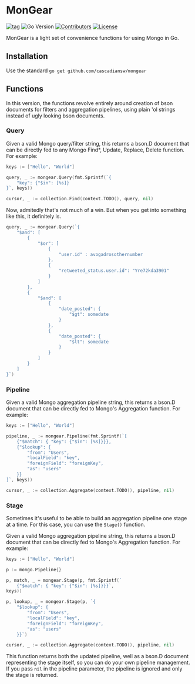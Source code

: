 # MonGear


[![tag](https://img.shields.io/github/tag/cascadiansw/mongear.svg)](https://github.com/samber/lo/releases)
![Go Version](https://img.shields.io/badge/Go-%3E%3D%201.20-%23007d9c)
[![Contributors](https://img.shields.io/github/contributors/cascadiansw/mongear)](https://github.com/samber/lo/graphs/contributors)
[![License](https://img.shields.io/github/license/cascadiansw/mongear)](./LICENSE)

MonGear is a light set of convenience functions for using Mongo
in Go. 


## Installation
Use the standard `go get github.com/cascadiansw/mongear`

## Functions
In this version, the functions revolve entirely around creation
of bson documents for filters and aggregation pipelines, using
plain 'ol strings instead of ugly looking bson documents.

### Query

Given a valid Mongo query/filter string, this returns a bson.D
document that can be directly fed to any Mongo Find*, Update, Replace, Delete
function.  For example:

```go
keys := ["Hello", "World"]

query, _ := mongear.Query(fmt.Sprintf(`{
    "key": {"$in": [%s]}
}`, keys))

cursor, _ := collection.Find(context.TODO(), query, nil)
```
Now, admitedly that's not much of a win.  But when you get into something like this,
it definitely is.

```go
query, _ := mongear.Query(`{
    "$and": [
        {
            "$or": [
                {
                    "user.id" : avogadrosothernumber
                },
                {
                    "retweeted_status.user.id": "Yre72kda3901"
                }
            ]
        },
        {
            "$and": [
                {
                    "date_posted": {
                        "$gt": somedate
                    }
                },
                {
                    "date_posted": {
                        "$lt": somedate
                    }
                }
            ]
        }
    ]
}`)
```

### Pipeline

Given a valid Mongo aggregation pipeline string, this returns a bson.D
document that can be directly fed to Mongo's Aggregation
function.  For example:

```go
keys := ["Hello", "World"]

pipeline, _ := mongear.Pipeline(fmt.Sprintf(`[
	{"$match": { "key": {"$in": [%s]}}},
	{"$lookup": {
		"from": "Users",
		"localField": "key",
		"foreignField": "foreignKey",
		"as": "users"
	}}
]`, keys))

cursor, _ := collection.Aggregate(context.TODO(), pipeline, nil)
```

### Stage

Sometimes it's useful to be able to build an aggregation pipeline one
stage at a time.  For this case, you can use the `Stage()` function.

Given a valid Mongo aggregation pipeline string, this returns a bson.D
document that can be directly fed to Mongo's Aggregation
function.  For example:

```go
keys := ["Hello", "World"]

p := mongo.Pipeline{}

p, match, _ = mongear.Stage(p, fmt.Sprintf(`
    {"$match": { "key": {"$in": [%s]}}}`, 
keys))

p, lookup, _ = mongear.Stage(p, `{
    "$lookup": {
        "from": "Users",
        "localField": "key",
        "foreignField": "foreignKey",
        "as": "users"
    }}`)

cursor, _ := collection.Aggregate(context.TODO(), pipeline, nil)
```

This function returns both the updated pipeline, well as a bson.D document
representing the stage itself, so you can do your own pipeline
management.  If you pass `nil` in the pipeline parameter, the pipeline
is ignored and only the stage is returned.